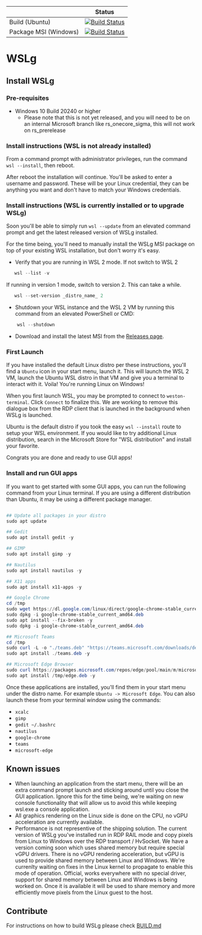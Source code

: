 
|  | Status | 
| :------ | :------: | 
| Build (Ubuntu) | [![Build Status](https://microsoft.visualstudio.com/DxgkLinux/_apis/build/status/wslg?branchName=master&jobName=Build%20(Ubuntu))](https://microsoft.visualstudio.com/DxgkLinux/_build/latest?definitionId=55786&branchName=master) |
| Package MSI (Windows) | [![Build Status](https://microsoft.visualstudio.com/DxgkLinux/_apis/build/status/wslg?branchName=master&jobName=Package%20(Windows))](https://microsoft.visualstudio.com/DxgkLinux/_build/latest?definitionId=55786&branchName=master) |
# WSLg

## Install WSLg

### Pre-requisites

- Windows 10 Build 20240 or higher
   - Please note that this is not yet released, and you will need to be on an internal Microsoft branch like rs_onecore_sigma, this will not work on rs_prerelease

### Install instructions (WSL is not already installed)

From a command prompt with administrator privileges, run the command `wsl --install`, then reboot.

After reboot the installation will continue. You'll be asked to enter a username and password. These will be your Linux credential, they can be anything you want and don't have to match your Windows credentials.

### Install instructions (WSL is currently installed or to upgrade WSLg)

Soon you'll be able to simply run `wsl --update` from an elevated command prompt and get the latest released version of WSLg installed.

For the time being, you'll need to manually install the WSLg MSI package on top of your existing WSL installation, but don't worry it's easy.

* Verify that you are running in WSL 2 mode. If not switch to WSL 2

```powershell
   wsl --list -v
```
If running in version 1 mode, switch to version 2. This can take a while.

```powershell
   wsl --set-version _distro_name_ 2
```

* Shutdown your WSL instance and the WSL 2 VM by running this command from an elevated PowerShell or CMD:

```powershell
    wsl --shutdown
```

* Download and install the latest MSI from the [Releases page](https://github.com/microsoft/wslg/releases). 

### First Launch

If you have installed the default Linux distro per these instructions, you'll find a `Ubuntu` icon in your start menu, launch it. This will launch the WSL 2 VM, launch the Ubuntu WSL distro in that VM and give you a terminal to interact with it. Voila! You're running Linux on Windows! 

When you first launch WSL, you may be prompted to connect to `weston-terminal`. Click `Connect` to finalize this. We are working to remove this dialogue box from the RDP client that is launched in the background when WSLg is launched.

Ubuntu is the default distro if you took the easy `wsl --install` route to setup your WSL environment. If you would like to try additional Linux distribution, search in the Microsoft Store for "WSL distribution" and install your favorite.

Congrats you are done and ready to use GUI apps! 

### Install and run GUI apps

If you want to get started with some GUI apps, you can run the following command from your Linux terminal. If you are using a different distribution than Ubuntu, it may be using a different package manager.

```powershell

## Update all packages in your distro
sudo apt update

## Gedit
sudo apt install gedit -y

## GIMP
sudo apt install gimp -y

## Nautilus
sudo apt install nautilus -y

## X11 apps
sudo apt install x11-apps -y

## Google Chrome
cd /tmp
sudo wget https://dl.google.com/linux/direct/google-chrome-stable_current_amd64.deb
sudo dpkg -i google-chrome-stable_current_amd64.deb 
sudo apt install --fix-broken -y
sudo dpkg -i google-chrome-stable_current_amd64.deb

## Microsoft Teams
cd /tmp
sudo curl -L -o "./teams.deb" "https://teams.microsoft.com/downloads/desktopurl?env=production&plat=linux&arch=x64&download=true&linuxArchiveType=deb"
sudo apt install ./teams.deb -y

## Microsoft Edge Browser
sudo curl https://packages.microsoft.com/repos/edge/pool/main/m/microsoft-edge-dev/microsoft-edge-dev_88.0.673.0-1_amd64.deb -o /tmp/edge.deb
sudo apt install /tmp/edge.deb -y
```

Once these applications are installed, you'll find them in your start menu under the distro name. For example `Ubuntu -> Microsoft Edge`. You can also launch these from your terminal window using the commands:

* `xcalc` 
* `gimp`
* `gedit ~/.bashrc` 
* `nautilus`
* `google-chrome`
* `teams`
* `microsoft-edge`

## Known issues

* When launching an application from the start menu, there will be an extra command prompt launch and sticking around until you close the GUI application. Ignore this for the time being, we're waiting on new console functionality that will allow us to avoid this while keeping wsl.exe a console application.
* All graphics rendering on the Linux side is done on the CPU, no vGPU acceleration are currently available.
* Performance is not representive of the shipping solution. The current version of WSLg you've installed run in RDP RAIL mode and copy pixels from Linux to Windows over the RDP transport / HvSocket. We have a version coming soon which uses shared memory but require special vGPU drivers. There is no vGPU rendering acceleration, but vGPU is used to provide shared memory between Linux and Windows. We're currenlty waiting on fixes in the Linux kernel to propagate to enable this mode of operation. Official, works everywhere with no special driver, support for shared memory between Linux and Windows is being worked on. Once it is available it will be used to share memory and more efficiently move pixels from the Linux guest to the host.


## Contribute

For instructions on how to build WSLg please check [BUILD.md](./config/BUILD.md)
